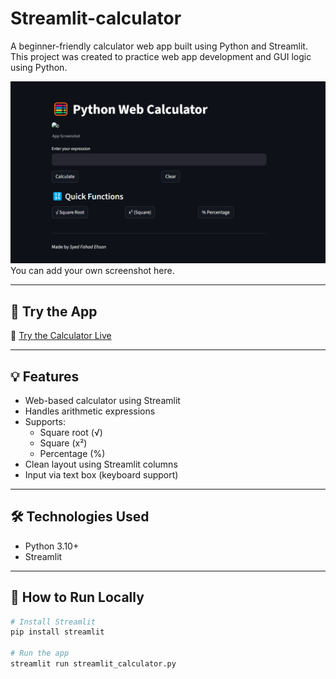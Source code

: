 # Streamlit-calculator
A beginner-friendly calculator web app built using Python and Streamlit.
This project was created to practice web app development and GUI logic using Python.

![App Screenshot](screenshot.png) 
You can add your own screenshot here.

---

## 🚀 Try the App

🚀 [Try the Calculator Live](https://app-calculator-cxybzjkjer7twxo8hyptqo.streamlit.app)

---

## 💡 Features

- Web-based calculator using Streamlit
- Handles arithmetic expressions
- Supports:
  - Square root (√)
  - Square (x²)
  - Percentage (%)
- Clean layout using Streamlit columns
- Input via text box (keyboard support)

---

## 🛠️ Technologies Used

- Python 3.10+
- Streamlit

---

## 🔧 How to Run Locally

```bash
# Install Streamlit
pip install streamlit

# Run the app
streamlit run streamlit_calculator.py
